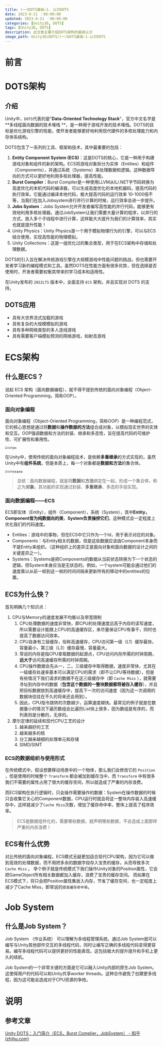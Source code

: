 ```yaml
---
title: (一)DOTS基础—1. 认识DOTS
date: 2023-8-21 ：00:00:00
updated: 2023-8-21 ：00:00:00
categories: [Unity3D, DOTS]
tags: [Unity3D, DOTS]
description: 此文章主要介绍DOTS架构的基础认识
image_path: Unity3D/DOTS/(一)DOTS基础—1-认识DOTS
---
```


# 前言

# DOTS架构

## 介绍

Unity中，`DOTS`代表的是"**Data-Oriented Technology Stack**"，官方中文名字是**多线程面向数据的技术堆栈 **，是一种用于游戏开发的技术堆栈。DOTS的目标是优化游戏引擎的性能，使开发者能够更好地利用现代硬件的多核处理能力和内存体系结构。

DOTS包含了一系列的工具、框架和技术，其中最重要的包括：

1. **Entity Component System (ECS)**：这是DOTS的核心，它是一种用于构建游戏对象和组件的新的架构。ECS将游戏对象拆分为实体（Entities）和组件（Components），并通过系统（Systems）来处理数据和逻辑。这种数据导向的方式可以更好地利用多核处理器，提高性能。
2. **Burst Compiler**：Burst Compiler是一种使用LLVM从IL/.NET字节码转换为高度优化的本机代码的编译器，可以生成高度优化的本地机器码，提高代码的执行效率。它能通过编译本地代码，极大提高代码的运行效率 10-1000倍不等，当我们在加入Jobsystem进行并行计算的时候，运行效率会进一步提升。
3. **Jobs System**：Jobs System允许开发者编写高性能的并行代码，能够更有效地利用多核处理器。通过JobSystem让我们需要大量计算的程序，以并行的方式，放入多个子线程中进行计算，这样能大大提升为我们的计算效率，其实也就是提升性能！
4. Unity Physics：Unity Physics是一个用于模拟物理行为的引擎，可以与ECS结合使用，实现高性能的物理模拟。
5. Unity Collections：这是一组优化过的集合类型，用于在ECS架构中存储和处理数据。

DOTS的引入旨在解决传统游戏引擎在大规模游戏中性能问题的挑战，但也需要开发者学习新的编程模式和工具。虽然DOTS在性能方面有很多优势，但在选择是否使用时，开发者需要权衡其带来的学习成本和适用性。



在Unity发布的 `2022LTS` 版本中，全面支持 `ECS` 架构，并且实现对 DOTS 的支持。


## DOTS应用

- 具有大世界流式加载的游戏
- 具有复杂的大规模模拟的游戏
- 具有多种网络类型的多人连线游戏
- 具有需要客户端模拟预测的网络游戏，如射击游戏

# ECS架构

## 什么是ECS？

说起 ECS 架构（面向数据编程），就不得不提到传统的面向对象编程（Object-Oriented Programming，简称OOP）。

### 面向对象编程

面向对象编程（Object-Oriented Programming，简称OOP）是一种编程范式，它的核心思想是通过将**数据**和**操作数据的方法**组合成对象，以模拟现实世界的实体和交互。OOP强调数据和方法的封装、继承和多态性，旨在提高代码的可维护性、可扩展性和重用性。

<img src="https://imageshack.yuilexi.cn/(%E4%B8%80)DOTS%E5%9F%BA%E7%A1%80%E2%80%941-%E8%AE%A4%E8%AF%86DOTSOOP%E7%BB%93%E6%9E%84.svg" alt="OOP结构" style="zoom:50%" />

在Unity中，使用传统的面向对象编程技术，是依赖**多重继承**的方式实现的，虽然Unity中有**组件系统**，但是本质上，每一个对象都是**数据和方法**的集合体。

<img src="https://imageshack.yuilexi.cn/(%E4%B8%80)DOTS%E5%9F%BA%E7%A1%80%E2%80%941-%E8%AE%A4%E8%AF%86DOTSOOP%E7%9A%84%E5%A4%9A%E9%87%8D%E7%BB%A7%E6%89%BF.svg" alt="OOP的多重继承" style="zoom:50%" />

> 总结：面向数据编程，就是将**数据**和**方法**绑定在一起，形成一个集合体，称之为**对象**。其功能的实现通过封装、**多重继承**、多态的手段实现。



### 面向数据编程——ECS

ECS即实体（Entity），组件（Component），系统（System），其中**Entity，Component皆为纯数据向的类**，**System负责操控它们**，这种模式会一定程度上优化我们的代码速度。

- Entities：游戏中的事物，但在ECS中它只作为一个Id，用于表示对应的对象。
- Components：与Entity相关的数据，但是这些数据应该由Component本身而不是Entity来组织。（这种组织上的差异正是面向对象和面向数据的设计之间的关键差异之一）。
- Systems：Systems是把Components的数据从当前状态转换为下一个状态的逻辑，但System本身应当是无状态的。例如，一个system可能会通过他们的速度乘以从前一帧到这一帧的时间间隔来更新所有的移动中的entities的位置。

## ECS为什么快？

首先明确几个知识点：

1. CPU与Memory的速度发展不均衡以及带宽限制
    1. CPU处理数据的速度非常快，即CPU的处理速度远高于内存的读写速度，所以需要设计能跟上CPU的高速缓存区，来尽量保证CPU有事干，同时也提高了数据访问效率。
    2. CPU自身有三级缓存，俗称高速缓存，CPU访问第一级（L1）缓存最快，容量最小，第三级（L3）缓存最慢，容量最大。
    3. 常说的内存是指CPU拿取数据的起源点，CPU访问内存所需的时钟周期，**远大于**访问高速缓存所需的时钟周期。
    4. CPU操作数据会先从一，二，三级缓存中取得数据，速度非常快，尤其在一级缓存处速率基本可以满足CPU的需求（即不让CPU等待数据），但是有些情况下我们请求的数据不在这三级缓存中（即 `Cache Miss` ），就需要寻址到内存中的数据（**包含这个数据的一整块数据都将被存入缓存**），并且把目标数据放到高速缓存中，提高下一次的访问速度（因为这一次调用的数据块往往在不久的将来还会用到）。
    5. 因此，CPU指令跳转的次数越少，运算速度越快。最常见的例子就是在数据量小的情况下遍历数组会比遍历List快上很多，因为数组是有序的，而列表则是分散的，无序的。
2. 摩尔定律的延续和现代CPU工艺的设计
    1. 越来越好的工艺
    2. 越来越多的核
    3. 分工越来越细的处理单元和存储
    4. SIMD/SIMT

### ECS的数据组织与使用形式

在传统模式中，假设想要移动场景中的一个物体，那么我们会修改它的 `Position` ，但是使用的时候整个 `Transform` 都会被加到缓存当中，而 `Transform` 中有很多我们不需要的属性占用了很大的缓存空间，所以就造成了严重的内存浪费。

而ECS架构在执行逻辑时，只会操作需要操作的数据：System在操作数据的时候只会收集它关心的Component数据，CPU运行时就会将这一整块内存装入高速缓存中，这样就减少了`Cache Miss`次数，增加了缓存命中率，整体上提高了程序效率。

> ECS是数据组件化的，需要哪些数据，就声明哪些数据，不会造成上面那样严重的内存浪费！
>

## ECS有什么优势

对比传统的面向对象编程，ECS模式无疑更加适合现代CPU架构，因为它可以做到高效的处理数据，而不用把多余的数据字段存入宝贵的缓存，从而导致多次 `Cache Miss` 。 举个例子就是传统模式下我们操作Unity对象的Position属性，它会把GameObject所有相关数据都加入缓存，浪费了宝贵的缓存空间。 而如果在ECS模式下，将只会把Position属性集放入内存，节省了缓存空间，也一定程度上减少了Cache Miss，即常说的`提高缓存命中率`。



# Job System

## 什么是Job System？

Job System （作业系统） 可以理解为多线程管理系统。通过Job System就可以编写与Unity其他部件交互的多线程代码，同时让编写正确的多线程代码变得更容易。编写多线程代码可以提供更好的性能表现。这包括极大的提升提升和手机上更久的续航。

Job System的一个非常关键的方面是它可以融入Unity内部的原生Job System。这使得用户的代码可以和Unity共享worker threads。这种合作避免了创建更多线程，因为这可能会造成对于CPU资源的争抢。



# 说明

## 参考文章

[Unity DOTS：入门简介（ECS，Burst Complier，JobSystem） - 知乎 (zhihu.com)](https://zhuanlan.zhihu.com/p/138029194)
